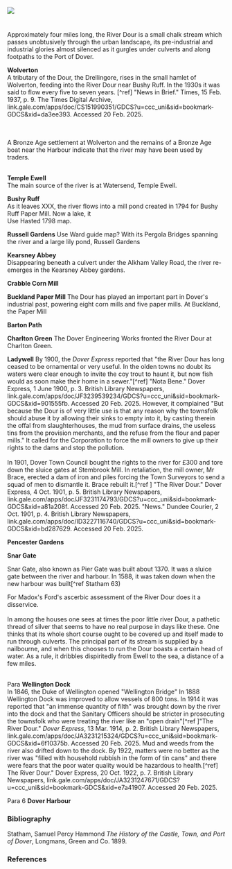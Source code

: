 <a href="https://www.kent-maps.online"><img src="https://kent-map.github.io/mdpress/juncture/ve-button.png"></a>

<param ve-config title="River Dour" author="Michelle Crowther" layout="vtl" banner="xxx" attribution="xx" license="xx">
<param ve-entity eid="Q5360119" aliases="Elham Valley">
<param ve-entity eid="Q179224" aliases="Dover">
<param ve-entity eid="Q2000634" aliases="Downs">
<param ve-entity eid="Q7337355" aliases="River Dour">
<param ve-entity eid="Q2703021" aliases="Temple Ewell">

#

Approximately four miles long, the River Dour is a small chalk stream which passes unobtusively through the urban landscape, its pre-industrial and industrial glories almost silenced as it gurgles under culverts and along footpaths to the Port of Dover.

**Wolverton**   
A tributary of the Dour, the Drellingore, rises in the small hamlet of Wolverton, feeding into the River Dour near Bushy Ruff. In the 1930s it was said to flow every five to seven years. [^ref] "News in Brief." Times, 15 Feb. 1937, p. 9. The Times Digital Archive, link.gale.com/apps/doc/CS151990351/GDCS?u=ccc_uni&sid=bookmark-GDCS&xid=da3ee393. Accessed 20 Feb. 2025.


<br><br>
A Bronze Age settlement at Wolverton and the remains of a Bronze Age boat near the Harbour indicate that the river may have been used by traders.
<br><br>

<param ve-image url="https://en.wikipedia.org/wiki/River_Dour#/map/0">

**Temple Ewell**  
The main source of the river is at Watersend, Temple Ewell.
<param ve-map center="Q2703021" zoom="15">

**Bushy Ruff**  
As it leaves XXX, the river flows into a mill pond created in 1794 for Bushy Ruff Paper Mill. Now a lake, it  
Use Hasted 1798 map.
<param ve-map center="51.7.24.6, 1.18.51.8" zoom="15">

**Russell Gardens**
Use Ward guide map?
With its Pergola Bridges spanning the river and a large lily pond, Russell Gardens
<param ve-image url="https://upload.wikimedia.org/wikipedia/commons/1/14/Russell_Gardens_-_geograph.org.uk_-_5260790.jpg" label="Russell Gardens" attribution="Ian Capper, via Wikimedia Commons" license="CC BY-SA 2.0">
<param ve-image url="https://upload.wikimedia.org/wikipedia/commons/c/cc/Russell_Gardens_-_geograph.org.uk_-_5259889.jpg" label="Russell Gardens" attribution="Ian Capper, via Wikimedia Commons" license="CC BY-SA 2.0">

**Kearsney Abbey**  
Disappearing beneath a culvert under the Alkham Valley Road, the river re-emerges in the Kearsney Abbey gardens.
<param ve-image url="https://upload.wikimedia.org/wikipedia/commons/b/b3/Kearnsney_abbey_Dover.jpg" label="Kearnsey Abbey" attribution="postcard, Public domain, via Wikimedia Commons">

**Crabble Corn Mill**

**Buckland Paper Mill**
The Dour has played an important part in Dover's industrial past, powering eight corn mills and five paper mills. At Buckland, the Paper Mill

<para ve-image url="https://upload.wikimedia.org/wikipedia/commons/d/db/Alterations_to_Buckland_Paper_Mill%2C_Crabble_Hill_-_geograph.org.uk_-_5429402.jpg" label="Alterations to Buckland Paper Mill, Crabble Hill, 2017" attribution="John Baker, via Wikimedia Commons" license="CC BY-SA 2.0">

**Barton Path**

**Charlton Green**
The Dover Engineering Works fronted the River Dour at Charlton Green. 

**Ladywell**
By 1900, the _Dover Express_ reported that "the River Dour has long ceased to be ornamental or very useful. In the olden towns no doubt its waters were clear enough to invite the coy trout to haunt it, but now fish would as soon make their home in a sewer."[^ref] "Nota Bene." Dover Express, 1 June 1900, p. 3. British Library Newspapers, link.gale.com/apps/doc/JF3239539234/GDCS?u=ccc_uni&sid=bookmark-GDCS&xid=901555fb. Accessed 20 Feb. 2025. However, it complained "But because the Dour is of very little use is that any reason why the townsfolk should abuse it by allowing their sinks to empty into it, by casting therein the offal from slaughterhouses, the mud from surface drains, the useless tins from the provision merchants, and the refuse from the flour and paper mills." It called for the Corporation to force the mill owners to give up their rights to the dams and stop the pollution.
<br><br>
In 1901, Dover Town Council bought the rights to the river for £300 and tore down the sluice gates at Stembrook Mill. In retaliation, the mill owner, Mr Brace, erected a dam of iron and piles forcing the Town Surveyors to send a squad of men to dismantle it. Brace rebuilt it.[^ref ] "The River Dour." Dover Express, 4 Oct. 1901, p. 5. British Library Newspapers, link.gale.com/apps/doc/JF3231174793/GDCS?u=ccc_uni&sid=bookmark-GDCS&xid=a81a208f. Accessed 20 Feb. 2025.
"News." Dundee Courier, 2 Oct. 1901, p. 4. British Library Newspapers, link.gale.com/apps/doc/ID3227116740/GDCS?u=ccc_uni&sid=bookmark-GDCS&xid=bd287629. Accessed 20 Feb. 2025.

<param ve-image url="https://upload.wikimedia.org/wikipedia/commons/f/f5/Dover%2C_River_Dour_-_geograph.org.uk_-_2868890.jpg" label="Dover, River Dour" attribution="Helmut Zozmann, via Wikimedia Commons" license="CC BY-SA 2.0"> 
<param ve-map center="51.07.42.3, 1.18.36.4" zoom="15"> 
 
**Pencester Gardens**
<param ve-image url="https://upload.wikimedia.org/wikipedia/commons/5/59/Dover%2C_River_Dour_-_geograph.org.uk_-_2869094.jpg" label="Dover, River Dour" attribution="Helmut Zozmann, via Wikimedia Commons" license="CC BY-SA 2.0"> 

**Snar Gate**

Snar Gate, also known as Pier Gate was built about 1370. It was a sluice gate between the river and harbour. In 1588, it was taken down when the new harbour was built[^ref Statham 63) 

For Madox's Ford's ascerbic assessment of the River Dour does it a disservice.
<br><br>
In among the houses one sees at times the poor little river Dour, a pathetic thread of silver that seems to have no real purpose in days like these. One thinks that its whole short course ought to be covered up and itself made to run through culverts. The principal part of its stream is supplied by a nailbourne, and when this chooses to run the Dour boasts a certain head of water. As a rule, it dribbles dispiritedly from Ewell to the sea, a distance of a few miles. 
<br><br>


Para
**Wellington Dock**   
In 1846, the Duke of Wellington opened "Wellington Bridge" 
In 1888 Wellington Dock was improved to allow vessels of 800 tons.
In 1914 it was reported that "an immense quantity of filth" was brought down by the river into the dock and that the Sanitary Officers should be stricter in prosecuting the townsfolk who were treating the river like an "open drain"[^ref ]"The River Dour." _Dover Express_, 13 Mar. 1914, p. 2. British Library Newspapers, link.gale.com/apps/doc/JA3231215324/GDCS?u=ccc_uni&sid=bookmark-GDCS&xid=6f10375b. Accessed 20 Feb. 2025. Mud and weeds from the river also drifted down to the dock. By 1922, matters were no better as the river was "filled with household rubbish in the form of tin cans" and there were fears that the poor water quality would be hazardous to health.[^ref] The River Dour." Dover Express, 20 Oct. 1922, p. 7. British Library Newspapers, link.gale.com/apps/doc/JA3231247671/GDCS?u=ccc_uni&sid=bookmark-GDCS&xid=e7a41907. Accessed 20 Feb. 2025.

Para 6
**Dover Harbour**


### Bibliography

Statham, Samuel Percy Hammond _The History of the Castle, Town, and Port of Dover_, Longmans, Green and Co. 1899.


### References

[^ref1]:
